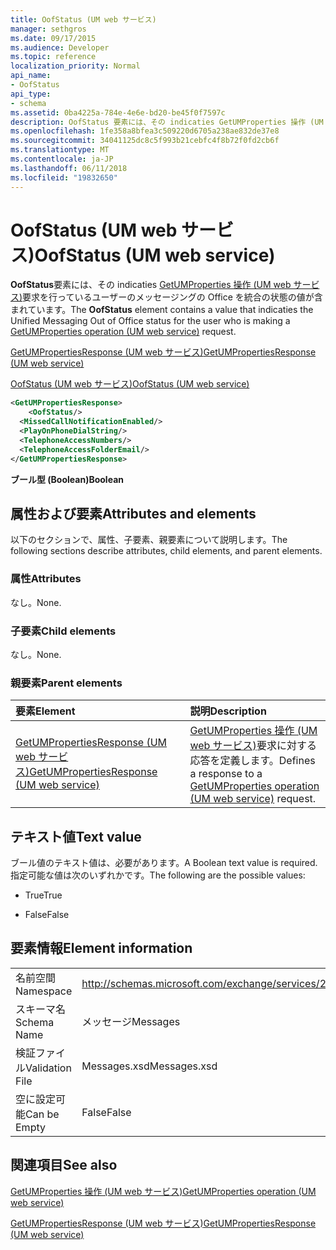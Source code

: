 ```yaml
---
title: OofStatus (UM web サービス)
manager: sethgros
ms.date: 09/17/2015
ms.audience: Developer
ms.topic: reference
localization_priority: Normal
api_name:
- OofStatus
api_type:
- schema
ms.assetid: 0ba4225a-784e-4e6e-bd20-be45f0f7597c
description: OofStatus 要素には、その indicaties GetUMProperties 操作 (UM web サービス) 要求を行っているユーザーのメッセージングの Office を統合の状態の値が含まれています。
ms.openlocfilehash: 1fe358a8bfea3c509220d6705a238ae832de37e8
ms.sourcegitcommit: 34041125dc8c5f993b21cebfc4f8b72f0fd2cb6f
ms.translationtype: MT
ms.contentlocale: ja-JP
ms.lasthandoff: 06/11/2018
ms.locfileid: "19832650"
---
```

# <a name="oofstatus-um-web-service"></a><span data-ttu-id="9d214-103">OofStatus (UM web サービス)</span><span class="sxs-lookup"><span data-stu-id="9d214-103">OofStatus (UM web service)</span></span>

<span data-ttu-id="9d214-104">**OofStatus**要素には、その indicaties [GetUMProperties 操作 (UM web サービス)](getumproperties-operation-um-web-service.md)要求を行っているユーザーのメッセージングの Office を統合の状態の値が含まれています。</span><span class="sxs-lookup"><span data-stu-id="9d214-104">The **OofStatus** element contains a value that indicaties the Unified Messaging Out of Office status for the user who is making a [GetUMProperties operation (UM web service)](getumproperties-operation-um-web-service.md) request.</span></span> 
  
[<span data-ttu-id="9d214-105">GetUMPropertiesResponse (UM web サービス)</span><span class="sxs-lookup"><span data-stu-id="9d214-105">GetUMPropertiesResponse (UM web service)</span></span>](getumpropertiesresponse-um-web-service.md)
  
[<span data-ttu-id="9d214-106">OofStatus (UM web サービス)</span><span class="sxs-lookup"><span data-stu-id="9d214-106">OofStatus (UM web service)</span></span>](oofstatus-um-web-service.md)
  
```xml
<GetUMPropertiesResponse>
    <OofStatus/>
  <MissedCallNotificationEnabled/>
  <PlayOnPhoneDialString/>
  <TelephoneAccessNumbers/>
  <TelephoneAccessFolderEmail/>
</GetUMPropertiesResponse>
```

 <span data-ttu-id="9d214-107">**ブール型 (Boolean)**</span><span class="sxs-lookup"><span data-stu-id="9d214-107">**Boolean**</span></span>
## <a name="attributes-and-elements"></a><span data-ttu-id="9d214-108">属性および要素</span><span class="sxs-lookup"><span data-stu-id="9d214-108">Attributes and elements</span></span>

<span data-ttu-id="9d214-109">以下のセクションで、属性、子要素、親要素について説明します。</span><span class="sxs-lookup"><span data-stu-id="9d214-109">The following sections describe attributes, child elements, and parent elements.</span></span>
  
### <a name="attributes"></a><span data-ttu-id="9d214-110">属性</span><span class="sxs-lookup"><span data-stu-id="9d214-110">Attributes</span></span>

<span data-ttu-id="9d214-111">なし。</span><span class="sxs-lookup"><span data-stu-id="9d214-111">None.</span></span>
  
### <a name="child-elements"></a><span data-ttu-id="9d214-112">子要素</span><span class="sxs-lookup"><span data-stu-id="9d214-112">Child elements</span></span>

<span data-ttu-id="9d214-113">なし。</span><span class="sxs-lookup"><span data-stu-id="9d214-113">None.</span></span>
  
### <a name="parent-elements"></a><span data-ttu-id="9d214-114">親要素</span><span class="sxs-lookup"><span data-stu-id="9d214-114">Parent elements</span></span>

|<span data-ttu-id="9d214-115">**要素**</span><span class="sxs-lookup"><span data-stu-id="9d214-115">**Element**</span></span>|<span data-ttu-id="9d214-116">**説明**</span><span class="sxs-lookup"><span data-stu-id="9d214-116">**Description**</span></span>|
|:-----|:-----|
|[<span data-ttu-id="9d214-117">GetUMPropertiesResponse (UM web サービス)</span><span class="sxs-lookup"><span data-stu-id="9d214-117">GetUMPropertiesResponse (UM web service)</span></span>](getumpropertiesresponse-um-web-service.md) <br/> |<span data-ttu-id="9d214-118">[GetUMProperties 操作 (UM web サービス)](getumproperties-operation-um-web-service.md)要求に対する応答を定義します。</span><span class="sxs-lookup"><span data-stu-id="9d214-118">Defines a response to a [GetUMProperties operation (UM web service)](getumproperties-operation-um-web-service.md) request.</span></span>  <br/> |
   
## <a name="text-value"></a><span data-ttu-id="9d214-119">テキスト値</span><span class="sxs-lookup"><span data-stu-id="9d214-119">Text value</span></span>

<span data-ttu-id="9d214-120">ブール値のテキスト値は、必要があります。</span><span class="sxs-lookup"><span data-stu-id="9d214-120">A Boolean text value is required.</span></span> <span data-ttu-id="9d214-121">指定可能な値は次のいずれかです。</span><span class="sxs-lookup"><span data-stu-id="9d214-121">The following are the possible values:</span></span>
  
- <span data-ttu-id="9d214-122">True</span><span class="sxs-lookup"><span data-stu-id="9d214-122">True</span></span>
    
- <span data-ttu-id="9d214-123">False</span><span class="sxs-lookup"><span data-stu-id="9d214-123">False</span></span>
    
## <a name="element-information"></a><span data-ttu-id="9d214-124">要素情報</span><span class="sxs-lookup"><span data-stu-id="9d214-124">Element information</span></span>

|||
|:-----|:-----|
|<span data-ttu-id="9d214-125">名前空間</span><span class="sxs-lookup"><span data-stu-id="9d214-125">Namespace</span></span>  <br/> |http://schemas.microsoft.com/exchange/services/2006/messages  <br/> |
|<span data-ttu-id="9d214-126">スキーマ名</span><span class="sxs-lookup"><span data-stu-id="9d214-126">Schema Name</span></span>  <br/> |<span data-ttu-id="9d214-127">メッセージ</span><span class="sxs-lookup"><span data-stu-id="9d214-127">Messages</span></span>  <br/> |
|<span data-ttu-id="9d214-128">検証ファイル</span><span class="sxs-lookup"><span data-stu-id="9d214-128">Validation File</span></span>  <br/> |<span data-ttu-id="9d214-129">Messages.xsd</span><span class="sxs-lookup"><span data-stu-id="9d214-129">Messages.xsd</span></span>  <br/> |
|<span data-ttu-id="9d214-130">空に設定可能</span><span class="sxs-lookup"><span data-stu-id="9d214-130">Can be Empty</span></span>  <br/> |<span data-ttu-id="9d214-131">False</span><span class="sxs-lookup"><span data-stu-id="9d214-131">False</span></span>  <br/> |
   
## <a name="see-also"></a><span data-ttu-id="9d214-132">関連項目</span><span class="sxs-lookup"><span data-stu-id="9d214-132">See also</span></span>



[<span data-ttu-id="9d214-133">GetUMProperties 操作 (UM web サービス)</span><span class="sxs-lookup"><span data-stu-id="9d214-133">GetUMProperties operation (UM web service)</span></span>](getumproperties-operation-um-web-service.md)
  
[<span data-ttu-id="9d214-134">GetUMPropertiesResponse (UM web サービス)</span><span class="sxs-lookup"><span data-stu-id="9d214-134">GetUMPropertiesResponse (UM web service)</span></span>](getumpropertiesresponse-um-web-service.md)

